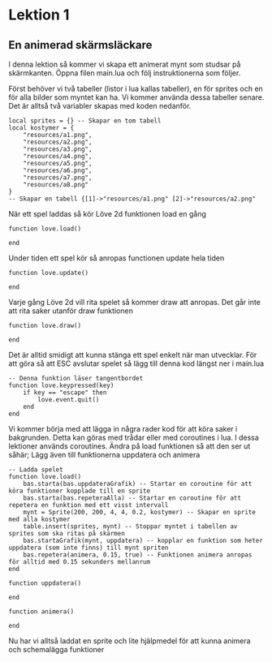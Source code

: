 # Lektion 1

## En animerad skärmsläckare

I denna lektion så kommer vi skapa ett animerat mynt som studsar på skärmkanten. Öppna filen main.lua och följ instruktionerna som följer.

Först behöver vi två tabeller (listor i lua kallas tabeller), en för sprites och en för alla bilder som myntet kan ha. Vi kommer använda dessa tabeller senare. Det är alltså två variabler skapas med koden nedanför.

```
local sprites = {} -- Skapar en tom tabell
local kostymer = {
    "resources/a1.png",
    "resources/a2.png",
    "resources/a3.png",
    "resources/a4.png",
    "resources/a5.png",
    "resources/a6.png",
    "resources/a7.png",
    "resources/a8.png"
}
-- Skapar en tabell {[1]->"resources/a1.png" [2]->"resources/a2.png"
```

När ett spel laddas så kör Löve 2d funktionen load en gång

```
function love.load()

end
```

Under tiden ett spel kör så anropas functionen update hela tiden

```
function love.update()

end
```

Varje gång Löve 2d vill rita spelet så kommer draw att anropas. Det går inte att rita saker utanför draw funktionen

```
function love.draw()

end
```

Det är alltid smidigt att kunna stänga ett spel enkelt när man utvecklar. För att göra så att ESC avslutar spelet så lägg till denna kod längst ner i main.lua

```
-- Denna funktion läser tangentbordet
function love.keypressed(key)
    if key == "escape" then
        love.event.quit()
    end
end
```

Vi kommer börja med att lägga in några rader kod för att köra saker i bakgrunden. Detta kan göras med trådar eller med coroutines i lua. I dessa lektioner används coroutines. Ändra på load funktionen så att den ser ut såhär; Lägg även till funktionerna uppdatera och animera

```
-- Ladda spelet
function love.load()
    bas.starta(bas.uppdateraGrafik) -- Startar en coroutine för att köra funktioner kopplade till en sprite
    bas.starta(bas.repeteraAlla) -- Startar en coroutine för att repetera en funktion med ett visst intervall
    mynt = Sprite(200, 200, 4, 4, 0.2, kostymer) -- Skapar en sprite med alla kostymer
    table.insert(sprites, mynt) -- Stoppar myntet i tabellen av sprites som ska ritas på skärmen
    bas.startaGrafik(mynt, uppdatera) -- kopplar en funktion som heter uppdatera (som inte finns) till mynt spriten
    bas.repetera(animera, 0.15, true) -- Funktionen animera anropas för alltid med 0.15 sekunders mellanrum
end

function uppdatera()

end

function animera()

end
```

Nu har vi alltså laddat en sprite och lite hjälpmedel för att kunna animera och schemalägga funktioner

```

```

